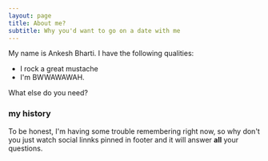 ```yaml
---
layout: page
title: About me?
subtitle: Why you'd want to go on a date with me
---
```


My name is Ankesh Bharti. I have the following qualities:

- I rock a great mustache
- I'm BWWAWAWAH.

What else do you need?

### my history

To be honest, I'm having some trouble remembering right now, so why don't you just watch social linnks pinned in footer and it will answer **all** your questions.